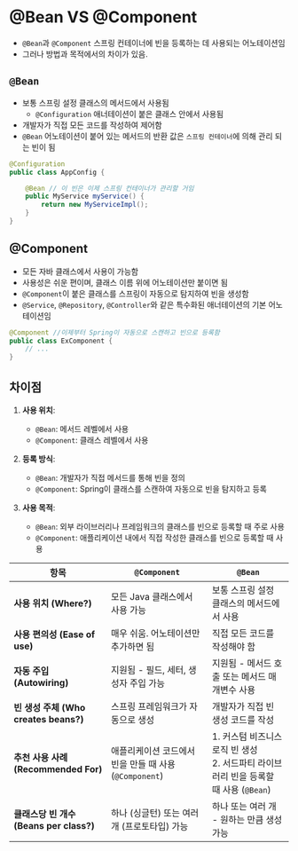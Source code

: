# @Bean VS @Component

* `@Bean`과 `@Component` 스프링 컨테이너에 빈을 등록하는 데 사용되는 어노테이션임 
* 그러나 방법과 목적에서의 차이가 있음.

## `@Bean`

* 보통 스프링 설정 클래스의 메서드에서 사용됨
    * `@Configuration` 애너테이션이 붙은 클래스 안에서 사용됨
* 개발자가 직접 모든 코드를 작성하여 제어함
* `@Bean` 어노테이션이 붙어 있는 메서드의 반환 값은 `스프링 컨테이너`에 의해 관리 되는 빈이 됨


```java
@Configuration
public class AppConfig {

    @Bean // 이 빈은 이제 스프링 컨테이너가 관리할 거임
    public MyService myService() {
        return new MyServiceImpl();
    }
}
```


## @Component

* 모든 자바 클래스에서 사용이 가능함
* 사용성은 쉬운 편이며, 클래스 이름 위에 어노테이션만 붙이면 됨
* `@Component`이 붙은 클래스를 스프링이 자동으로 탐지하여 빈을 생성함
* `@Service`, `@Repository`, `@Controller`와 같은 특수화된 애너테이션의 기본 어노테이션임

```java
@Component //이제부터 Spring이 자동으로 스캔하고 빈으로 등록함
public class ExComponent {
    // ...
}
```

## 차이점

1. **사용 위치**:
   - `@Bean`: 메서드 레벨에서 사용
   - `@Component`: 클래스 레벨에서 사용

2. **등록 방식**:
   - `@Bean`: 개발자가 직접 메서드를 통해 빈을 정의
   - `@Component`: Spring이 클래스를 스캔하여 자동으로 빈을 탐지하고 등록

3. **사용 목적**:
   - `@Bean`: 외부 라이브러리나 프레임워크의 클래스를 빈으로 등록할 때 주로 사용
   - `@Component`: 애플리케이션 내에서 직접 작성한 클래스를 빈으로 등록할 때 사용


| 항목 | `@Component` | `@Bean` |
|------|------------|---------|
| **사용 위치 (Where?)** | 모든 Java 클래스에서 사용 가능 | 보통 스프링 설정 클래스의 메서드에서 사용 |
| **사용 편의성 (Ease of use)** | 매우 쉬움. 어노테이션만 추가하면 됨 | 직접 모든 코드를 작성해야 함 |
| **자동 주입 (Autowiring)** | 지원됨 - 필드, 세터, 생성자 주입 가능 | 지원됨 - 메서드 호출 또는 메서드 매개변수 사용 |
| **빈 생성 주체 (Who creates beans?)** | 스프링 프레임워크가 자동으로 생성 | 개발자가 직접 빈 생성 코드를 작성 |
| **추천 사용 사례 (Recommended For)** | 애플리케이션 코드에서 빈을 만들 때 사용 (`@Component`) | 1. 커스텀 비즈니스 로직 빈 생성<br>2. 서드파티 라이브러리 빈을 등록할 때 사용 (`@Bean`) |
| **클래스당 빈 개수 (Beans per class?)** | 하나 (싱글턴) 또는 여러 개 (프로토타입) 가능 | 하나 또는 여러 개 - 원하는 만큼 생성 가능 |

